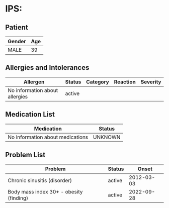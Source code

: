 # IPS:

## Patient

|Gender|Age|
|---|---|
|MALE|39|

## Allergies and Intolerances

|Allergen|Status|Category|Reaction|Severity|
|---|---|---|---|---|
|No information about allergies|active||||

## Medication List

|Medication|Status|
|---|---|
|No information about medications|UNKNOWN|

## Problem List

|Problem|Status|Onset|
|---|---|---|
|Chronic sinusitis (disorder)|active|2012-03-03|
|Body mass index 30+ - obesity (finding)|active|2022-09-28|
